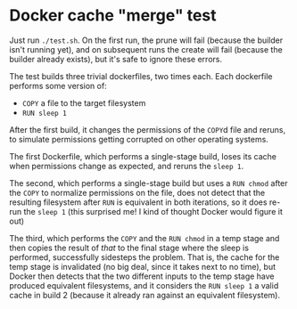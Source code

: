 # Docker cache "merge" test

Just run `./test.sh`. On the first run, the prune will fail (because the builder isn't running yet), and on subsequent runs the create will fail (because the builder already exists), but it's safe to ignore these errors.

The test builds three trivial dockerfiles, two times each. Each dockerfile performs some version of:

- `COPY` a file to the target filesystem
- `RUN sleep 1`

After the first build, it changes the permissions of the `COPY`d file and reruns, to simulate permissions getting corrupted on other operating systems.

The first Dockerfile, which performs a single-stage build, loses its cache when permissions change as expected, and reruns the `sleep 1`.

The second, which performs a single-stage build but uses a `RUN chmod` after the `COPY` to normalize permissions on the file, does not detect that the resulting filesystem after `RUN` is equivalent in both iterations, so it does re-run the `sleep 1` (this surprised me! I kind of thought Docker would figure it out)

The third, which performs the `COPY` and the `RUN chmod` in a temp stage and then copies the result of _that_ to the final stage where the sleep is performed, successfully sidesteps the problem. That is, the cache for the temp stage is invalidated (no big deal, since it takes next to no time), but Docker then detects that the two different inputs to the temp stage have produced equivalent filesystems, and it considers the `RUN sleep 1` a valid cache in build 2 (because it already ran against an equivalent filesystem).
